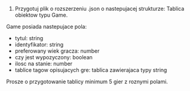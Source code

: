 1. Przygotuj plik o rozszerzeniu .json o nastepujacej strukturze:
Tablica obiektow typu Game.

Game posiada nastepujace pola:
- tytul: string
- identyfikator: string
- preferowany wiek gracza: number
- czy jest wypozyczony: boolean
- ilosc na stanie: number
- tablice tagow opisujacych gre: tablica zawierajaca typy string

Prosze o przygotowanie tablicy minimum 5 gier z roznymi polami.
